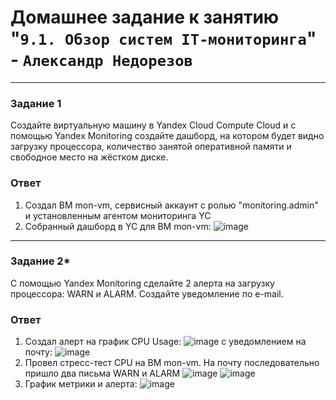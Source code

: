 # Домашнее задание к занятию "`9.1. Обзор систем IT-мониторинга`" - `Александр Недорезов`

---

### Задание 1

Создайте виртуальную машину в Yandex Cloud Compute Cloud и с помощью Yandex Monitoring создайте дашборд, на котором будет видно загрузку процессора, количество занятой оперативной памяти и свободное место на жёстком диске.

### Ответ
1. Создал ВМ mon-vm, сервисный аккаунт с ролью "monitoring.admin" и  установленным агентом мониторинга YC
2. Собранный дашборд в YC для ВМ mon-vm:
![image](https://github.com/smutosey/sys-netology-hw/09-01-yc-mon/img/01.png)


---

### Задание 2*

С помощью Yandex Monitoring сделайте 2 алерта на загрузку процессора: WARN и ALARM. Создайте уведомление по e-mail.

### Ответ
1. Создал алерт на график CPU Usage:
![image](https://github.com/smutosey/sys-netology-hw/09-01-yc-mon/img/02-1.png)
с уведомлением на почту:
![image](https://github.com/smutosey/sys-netology-hw/09-01-yc-mon/img/02-2.png)
2. Провел стресс-тест CPU на ВМ mon-vm. На почту последовательно пришло два письма WARN и ALARM
![image](https://github.com/smutosey/sys-netology-hw/09-01-yc-mon/img/02-3.png)
![image](https://github.com/smutosey/sys-netology-hw/09-01-yc-mon/img/02-4.png)
3. График метрики и алерта:
![image](https://github.com/smutosey/sys-netology-hw/09-01-yc-mon/img/02-5.png)